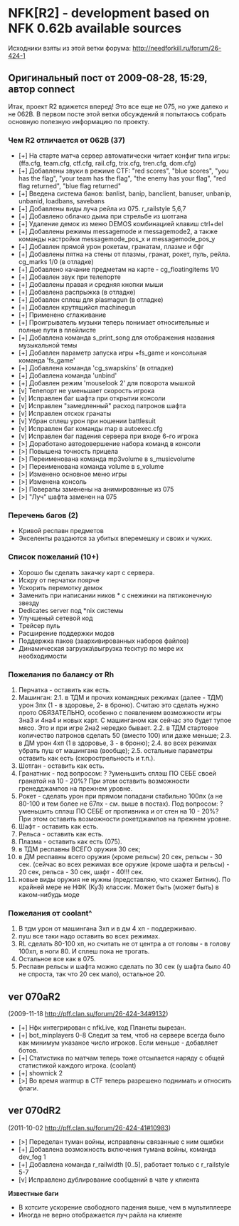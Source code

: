 # NFK[R2] - development based on NFK 0.62b available sources

Исходники взяты из этой ветки форума: http://needforkill.ru/forum/26-424-1

## Оригинальный пост от 2009-08-28, 15:29, автор connect

Итак, проект R2 вдижется вперед! Это все еще не 075, но уже далеко и не 062B. В первом посте этой ветки обсуждений я попытаюсь собрать основную полезную информацию по проекту.

### Чем R2 отличается от 062B (37) 
- [+] На старте матча сервер автоматически читает конфиг типа игры: (ffa.cfg, team.cfg, ctf.cfg, rail.cfg, trix.cfg, tren.cfg, dom.cfg)
- [+] Добавлены звуки в режиме CTF: "red scores", "blue scores", "you has the flag", "your team has the flag", "the enemy has your flag", "red flag returned", "blue flag returned"
- [+] Введена система банов: banlist, banip, banclient, banuser, unbanip, unbanid, loadbans, savebans
- [+] Добавлены виды луча рейла из 075. r_railstyle 5,6,7
- [+] Добавлено облачко дыма при стрельбе из шотгана
- [+] Удаление демок из меню DEMOS комбинацией клавиш ctrl+del
- [+] Добавлены режимы messagemode и messagemode2, а также команды настройки messagemode_pos_x и messagemode_pos_y
- [+] Добавлен прямой урон рокетам, гранатам, плазме и бфг
- [+] Добавлены пятна на стены от плазмы, гранат, рокет, пуль, рейла. cg_marks 1/0 (в отладке)
- [+] Добавлено качание предметам на карте - cg_floatingitems 1/0
- [+] Добавлен звук при телепорте
- [+] Добавлены правая и средняя кнопки мыши
- [+] Добавлена раcпрыжка (в отладке)
- [+] Добавлен сплеш для plasmagun (в отладке)
- [+] Добавлен крутящийся maсhinegun
- [+] Применено сглаживание
- [+] Проигрыватель музыки теперь понимает относительные и полные пути в плейлисте
- [+] Добавлена команда s_print_song для отображения названия музыкальной темы
- [+] Добавлен параметр запуска игры +fs_game и консольная команда 'fs_game'
- [+] Добавлена команда 'cg_swapskins' (в отладке)
- [+] Добавлена команда 'unbind'
- [+] Добавлен режим 'mouselook 2' для поворота мышкой
- [v] Телепорт не уменьшает скорость игрока
- [v] Исправлен баг шафта при открытии консоли
- [v] Исправлен "замедленный" расход патронов шафта
- [v] Исправлен отскок гранаты
- [v] Убран сплеш урон при ношении battlesuit
- [v] Исправлен баг команды map в autoexec.cfg
- [v] Исправлен баг падения сервера при входе 6-го игрока
- [>] Доработано автодовершение набора команд в консоли
- [>] Повышена точность прицела
- [>] Переименована команда mp3volume в s_musicvolume
- [>] Переименована команда volume в s_volume
- [>] Изменено основное меню игры
- [>] Изменена консоль
- [>] Поверапы заменены на анимированные из 075
- [>] "Луч" шафта заменен на 075

### Перечень багов (2)
- Кривой респавн предметов 
- Экселенты раздаются за убитых вперемешку и своих и чужих.

### Список пожеланий (10+) 
- Хорошо бы сделать закачку карт с сервера.
- Искру от перчатки поярче
- Ускорить перемотку демок
- Заменить при написании ников * с снежинки на пятиконечную звезду
- Dedicates server под *nix системы
- Улучшеный сетевой код
- Трейсер пуль
- Расширение поддержки модов
- Поддержка паков (заархивированных наборов файлов)
- Динамическая загрузка\выгрузка тесктур по мере их необходимости

### Пожелания по балансу от Rh
1. Перчатка - оставить как есть.
2. Машинган:
2.1. в ТДМ и прочих командных режимах (далее - ТДМ) урон 3пх (1 - в здоровье, 2- в броню). Считаю это сделать нужно прото ОБЯЗАТЕЛЬНО, особенно с появлением возможности игры 3на3 и 4на4 и новых карт. С машинганом как сейчас это будет тупое мясо. Это и при игре 2на2 нередко бывает.
2.2. в ТДМ стартовое количество патронов сделать 50 (вместо 100) или даже меньше;
2.3. в ДМ урон 4хп (1 в здоровье, 3 - в броню);
2.4. во всех режимах убрать пуш от машингана (вообще);
2.5. остальные параметры оставить как есть (скорострельность и т.п.).
3. Шотган - оставить как есть.
4. Гранатник - под вопросом: ? ?уменьшить сплэш ПО СЕБЕ своей гранатой на 10 - 20%? При этом оставить возможности гренедджампов на прежнем уровне.
5. Рокет - сделать урон при прямом попадани стабильно 100пх (а не 80-100 и тем более не 67пх - см. выше в постах).
Под вопросом: ?уменьшить сплэш ПО СЕБЕ от противника и от стен на 10 - 20%? При этом оставить возможности рокетджампов на прежнем уровне.
6. Шафт - оставить как есть.
7. Рельса - оставить как есть.
8. Плазма - оставить как есть (075).
9. в ТДМ респавны ВСЕГО оружия 30 сек;
10. в ДМ респавны всего оружия (кроме рельсы) 20 сек, рельсы - 30 сек.
(сейчас во всех режимах все оружие (кроме шафта и рельсы) - 20 сек, рельса - 30 сек, шафт - 40!!! сек.
11. новые виды оружия не нужны (представляю, что скажет Битник). По крайней мере не НФК (Ку3) классик. Может быть (может быть) в каком-нибудь моде

### Пожелания от coolant^ 
1. В тдм урон от машингана 3хп и в дм 4 хп - поддерживаю.
2. пуш все таки надо оставить во всех режимах.
3. RL сделать 80-100 хп, но считать не от центра а от головы - в голову 100хп, в ноги 80. И сплеш пока не трогать.
4. Остальное все как в 075.
5. Респавн рельсы и шафта можно сделать по 30 сек (у шафта было 40 не спроста, так что 20 сек мало), остальное 20.

## ver 070aR2
(2009-11-18 http://pff.clan.su/forum/26-424-34#9132)
- [+] Нфк интегрирован с nfkLive, код Планеты вырезан.
- [+] bot_minplayers 0-8 Следит за тем, чтоб на сервере всегда было как минимум указаное число игроков. Если меньше - добавляет ботов.
- [+] Статистика по матчам теперь тоже отсылается наряду с общей статистикой каждого игрока. (coolant)
- [+] shownick 2
- [>] Во время warmup в CTF теперь разрешено поднимать и относить флаги. 

## ver 070dR2
(2011-10-02 http://pff.clan.su/forum/26-424-41#10983)
- [>] Переделан туман войны, исправлены связанные с ним ошибки
- [+] Добавлена возможность включения тумана войны, команда dev_fog 1
- [+] Добавлена команда r_railwidth [0..5], работает только с r_railstyle 5-7
- [v] Исправлено дублирование сообщений в чате у клиента

**Известные баги**
- В хотсите ускорение свободного падения выше, чем в мультиплеере
- Иногда не верно отображается луч райла на клиенте 

